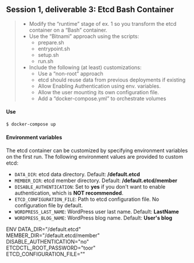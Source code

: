 ## Session 1, deliverable 3: Etcd Bash Container
> * Modify the “runtime” stage of ex. 1 so you transform the etcd container on a “Bash” container.
> * Use the “Bitnami” approach using the scripts:
>    * prepare.sh
>    * entrypoint.sh
>    * setup.sh
>    * run.sh
> * Include the following (at least) customizations:
>    * Use a “non-root” approach
>    * etcd should reuse data from previous deployments if existing
>    * Allow Enabling Authentication using env. variables.
>    * Allow the user mounting its own configuration file.
>    * Add a “docker-compose.yml” to orchestrate volumes

#### Use 
```bash
$ docker-compose up
```
#### Environment variables
The etcd container can be customized by specifying environment variables on the first run. The following environment values are provided to custom etcd:

- `DATA_DIR`: etcd data directory. Default: **/default.etcd**
- `MEMBER_DIR`: etcd member directory. Default: **/default.etcd/member**
- `DISABLE_AUTHENTICATION`: Set to **yes** if you don't want to enable authentication, which is **NOT recommended**.
- `ETCD_CONFIGURATION_FILE`: Path to etcd configuration file. No configuration file by default.
- `WORDPRESS_LAST_NAME`: WordPress user last name. Default: **LastName**
- `WORDPRESS_BLOG_NAME`: WordPress blog name. Default: 
**User's blog**

ENV DATA_DIR="/default.etcd" \
    MEMBER_DIR="/default.etcd/member" \
    DISABLE_AUTHENTICATION="no" \
    ETCDCTL_ROOT_PASSWORD="toor" \
    ETCD_CONFIGURATION_FILE=""
